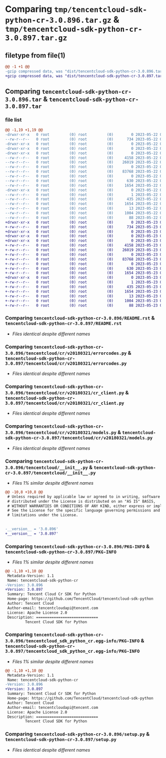 # Comparing `tmp/tencentcloud-sdk-python-cr-3.0.896.tar.gz` & `tmp/tencentcloud-sdk-python-cr-3.0.897.tar.gz`

## filetype from file(1)

```diff
@@ -1 +1 @@
-gzip compressed data, was "dist/tencentcloud-sdk-python-cr-3.0.896.tar", last modified: Mon May 22 00:19:44 2023, max compression
+gzip compressed data, was "dist/tencentcloud-sdk-python-cr-3.0.897.tar", last modified: Tue May 23 02:19:19 2023, max compression
```

## Comparing `tencentcloud-sdk-python-cr-3.0.896.tar` & `tencentcloud-sdk-python-cr-3.0.897.tar`

### file list

```diff
@@ -1,19 +1,19 @@
-drwxr-xr-x   0 root         (0) root         (0)        0 2023-05-22 00:19:44.000000 tencentcloud-sdk-python-cr-3.0.896/
--rw-r--r--   0 root         (0) root         (0)      734 2023-05-22 00:19:44.000000 tencentcloud-sdk-python-cr-3.0.896/README.rst
-drwxr-xr-x   0 root         (0) root         (0)        0 2023-05-22 00:19:44.000000 tencentcloud-sdk-python-cr-3.0.896/tencentcloud/
-drwxr-xr-x   0 root         (0) root         (0)        0 2023-05-22 00:19:44.000000 tencentcloud-sdk-python-cr-3.0.896/tencentcloud/cr/
-drwxr-xr-x   0 root         (0) root         (0)        0 2023-05-22 00:19:44.000000 tencentcloud-sdk-python-cr-3.0.896/tencentcloud/cr/v20180321/
--rw-r--r--   0 root         (0) root         (0)     4158 2023-05-22 00:19:44.000000 tencentcloud-sdk-python-cr-3.0.896/tencentcloud/cr/v20180321/errorcodes.py
--rw-r--r--   0 root         (0) root         (0)    26019 2023-05-22 00:19:44.000000 tencentcloud-sdk-python-cr-3.0.896/tencentcloud/cr/v20180321/cr_client.py
--rw-r--r--   0 root         (0) root         (0)        0 2023-05-22 00:19:44.000000 tencentcloud-sdk-python-cr-3.0.896/tencentcloud/cr/v20180321/__init__.py
--rw-r--r--   0 root         (0) root         (0)    83768 2023-05-22 00:19:44.000000 tencentcloud-sdk-python-cr-3.0.896/tencentcloud/cr/v20180321/models.py
--rw-r--r--   0 root         (0) root         (0)        0 2023-05-22 00:19:44.000000 tencentcloud-sdk-python-cr-3.0.896/tencentcloud/cr/__init__.py
--rw-r--r--   0 root         (0) root         (0)      630 2023-05-22 00:19:44.000000 tencentcloud-sdk-python-cr-3.0.896/tencentcloud/__init__.py
--rw-r--r--   0 root         (0) root         (0)     1654 2023-05-22 00:19:44.000000 tencentcloud-sdk-python-cr-3.0.896/PKG-INFO
-drwxr-xr-x   0 root         (0) root         (0)        0 2023-05-22 00:19:44.000000 tencentcloud-sdk-python-cr-3.0.896/tencentcloud_sdk_python_cr.egg-info/
--rw-r--r--   0 root         (0) root         (0)        1 2023-05-22 00:19:44.000000 tencentcloud-sdk-python-cr-3.0.896/tencentcloud_sdk_python_cr.egg-info/dependency_links.txt
--rw-r--r--   0 root         (0) root         (0)      435 2023-05-22 00:19:44.000000 tencentcloud-sdk-python-cr-3.0.896/tencentcloud_sdk_python_cr.egg-info/SOURCES.txt
--rw-r--r--   0 root         (0) root         (0)     1654 2023-05-22 00:19:44.000000 tencentcloud-sdk-python-cr-3.0.896/tencentcloud_sdk_python_cr.egg-info/PKG-INFO
--rw-r--r--   0 root         (0) root         (0)       13 2023-05-22 00:19:44.000000 tencentcloud-sdk-python-cr-3.0.896/tencentcloud_sdk_python_cr.egg-info/top_level.txt
--rw-r--r--   0 root         (0) root         (0)     1004 2023-05-22 00:19:44.000000 tencentcloud-sdk-python-cr-3.0.896/setup.py
--rw-r--r--   0 root         (0) root         (0)       88 2023-05-22 00:19:44.000000 tencentcloud-sdk-python-cr-3.0.896/setup.cfg
+drwxr-xr-x   0 root         (0) root         (0)        0 2023-05-23 02:19:19.000000 tencentcloud-sdk-python-cr-3.0.897/
+-rw-r--r--   0 root         (0) root         (0)      734 2023-05-23 02:19:19.000000 tencentcloud-sdk-python-cr-3.0.897/README.rst
+drwxr-xr-x   0 root         (0) root         (0)        0 2023-05-23 02:19:19.000000 tencentcloud-sdk-python-cr-3.0.897/tencentcloud/
+drwxr-xr-x   0 root         (0) root         (0)        0 2023-05-23 02:19:19.000000 tencentcloud-sdk-python-cr-3.0.897/tencentcloud/cr/
+drwxr-xr-x   0 root         (0) root         (0)        0 2023-05-23 02:19:19.000000 tencentcloud-sdk-python-cr-3.0.897/tencentcloud/cr/v20180321/
+-rw-r--r--   0 root         (0) root         (0)     4158 2023-05-23 02:19:19.000000 tencentcloud-sdk-python-cr-3.0.897/tencentcloud/cr/v20180321/errorcodes.py
+-rw-r--r--   0 root         (0) root         (0)    26019 2023-05-23 02:19:19.000000 tencentcloud-sdk-python-cr-3.0.897/tencentcloud/cr/v20180321/cr_client.py
+-rw-r--r--   0 root         (0) root         (0)        0 2023-05-23 02:19:19.000000 tencentcloud-sdk-python-cr-3.0.897/tencentcloud/cr/v20180321/__init__.py
+-rw-r--r--   0 root         (0) root         (0)    83768 2023-05-23 02:19:19.000000 tencentcloud-sdk-python-cr-3.0.897/tencentcloud/cr/v20180321/models.py
+-rw-r--r--   0 root         (0) root         (0)        0 2023-05-23 02:19:19.000000 tencentcloud-sdk-python-cr-3.0.897/tencentcloud/cr/__init__.py
+-rw-r--r--   0 root         (0) root         (0)      630 2023-05-23 02:19:19.000000 tencentcloud-sdk-python-cr-3.0.897/tencentcloud/__init__.py
+-rw-r--r--   0 root         (0) root         (0)     1654 2023-05-23 02:19:19.000000 tencentcloud-sdk-python-cr-3.0.897/PKG-INFO
+drwxr-xr-x   0 root         (0) root         (0)        0 2023-05-23 02:19:19.000000 tencentcloud-sdk-python-cr-3.0.897/tencentcloud_sdk_python_cr.egg-info/
+-rw-r--r--   0 root         (0) root         (0)        1 2023-05-23 02:19:19.000000 tencentcloud-sdk-python-cr-3.0.897/tencentcloud_sdk_python_cr.egg-info/dependency_links.txt
+-rw-r--r--   0 root         (0) root         (0)      435 2023-05-23 02:19:19.000000 tencentcloud-sdk-python-cr-3.0.897/tencentcloud_sdk_python_cr.egg-info/SOURCES.txt
+-rw-r--r--   0 root         (0) root         (0)     1654 2023-05-23 02:19:19.000000 tencentcloud-sdk-python-cr-3.0.897/tencentcloud_sdk_python_cr.egg-info/PKG-INFO
+-rw-r--r--   0 root         (0) root         (0)       13 2023-05-23 02:19:19.000000 tencentcloud-sdk-python-cr-3.0.897/tencentcloud_sdk_python_cr.egg-info/top_level.txt
+-rw-r--r--   0 root         (0) root         (0)     1004 2023-05-23 02:19:19.000000 tencentcloud-sdk-python-cr-3.0.897/setup.py
+-rw-r--r--   0 root         (0) root         (0)       88 2023-05-23 02:19:19.000000 tencentcloud-sdk-python-cr-3.0.897/setup.cfg
```

### Comparing `tencentcloud-sdk-python-cr-3.0.896/README.rst` & `tencentcloud-sdk-python-cr-3.0.897/README.rst`

 * *Files identical despite different names*

### Comparing `tencentcloud-sdk-python-cr-3.0.896/tencentcloud/cr/v20180321/errorcodes.py` & `tencentcloud-sdk-python-cr-3.0.897/tencentcloud/cr/v20180321/errorcodes.py`

 * *Files identical despite different names*

### Comparing `tencentcloud-sdk-python-cr-3.0.896/tencentcloud/cr/v20180321/cr_client.py` & `tencentcloud-sdk-python-cr-3.0.897/tencentcloud/cr/v20180321/cr_client.py`

 * *Files identical despite different names*

### Comparing `tencentcloud-sdk-python-cr-3.0.896/tencentcloud/cr/v20180321/models.py` & `tencentcloud-sdk-python-cr-3.0.897/tencentcloud/cr/v20180321/models.py`

 * *Files identical despite different names*

### Comparing `tencentcloud-sdk-python-cr-3.0.896/tencentcloud/__init__.py` & `tencentcloud-sdk-python-cr-3.0.897/tencentcloud/__init__.py`

 * *Files 1% similar despite different names*

```diff
@@ -10,8 +10,8 @@
 # Unless required by applicable law or agreed to in writing, software
 # distributed under the License is distributed on an "AS IS" BASIS,
 # WITHOUT WARRANTIES OR CONDITIONS OF ANY KIND, either express or implied.
 # See the License for the specific language governing permissions and
 # limitations under the License.
 
 
-__version__ = '3.0.896'
+__version__ = '3.0.897'
```

### Comparing `tencentcloud-sdk-python-cr-3.0.896/PKG-INFO` & `tencentcloud-sdk-python-cr-3.0.897/PKG-INFO`

 * *Files 1% similar despite different names*

```diff
@@ -1,10 +1,10 @@
 Metadata-Version: 1.1
 Name: tencentcloud-sdk-python-cr
-Version: 3.0.896
+Version: 3.0.897
 Summary: Tencent Cloud Cr SDK for Python
 Home-page: https://github.com/TencentCloud/tencentcloud-sdk-python
 Author: Tencent Cloud
 Author-email: tencentcloudapi@tencent.com
 License: Apache License 2.0
 Description: ============================
         Tencent Cloud SDK for Python
```

### Comparing `tencentcloud-sdk-python-cr-3.0.896/tencentcloud_sdk_python_cr.egg-info/PKG-INFO` & `tencentcloud-sdk-python-cr-3.0.897/tencentcloud_sdk_python_cr.egg-info/PKG-INFO`

 * *Files 1% similar despite different names*

```diff
@@ -1,10 +1,10 @@
 Metadata-Version: 1.1
 Name: tencentcloud-sdk-python-cr
-Version: 3.0.896
+Version: 3.0.897
 Summary: Tencent Cloud Cr SDK for Python
 Home-page: https://github.com/TencentCloud/tencentcloud-sdk-python
 Author: Tencent Cloud
 Author-email: tencentcloudapi@tencent.com
 License: Apache License 2.0
 Description: ============================
         Tencent Cloud SDK for Python
```

### Comparing `tencentcloud-sdk-python-cr-3.0.896/setup.py` & `tencentcloud-sdk-python-cr-3.0.897/setup.py`

 * *Files identical despite different names*

